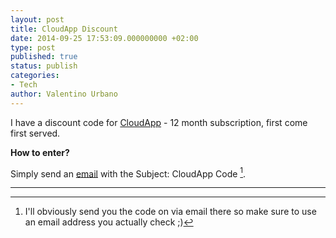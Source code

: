 ```yaml
---
layout: post
title: CloudApp Discount
date: 2014-09-25 17:53:09.000000000 +02:00
type: post
published: true
status: publish
categories:
- Tech
author: Valentino Urbano
---
```


I have a discount code for [CloudApp][0] - 12 month subscription, first come first served.

**How to enter?**

Simply send an [email][1] with the Subject:
CloudApp Code [^1].

---

[^1]: I'll obviously send you the code on via email there so make sure to use an email address you actually check ;)


[0]: https://www.getcloudapp.com
[1]: mailto:{{site.email}}